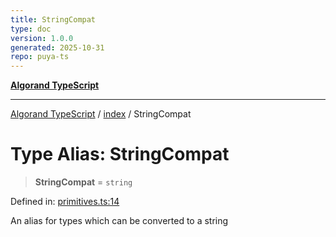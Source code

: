 ```yaml
---
title: StringCompat
type: doc
version: 1.0.0
generated: 2025-10-31
repo: puya-ts
---
```

[**Algorand TypeScript**](../../README.md)

***

[Algorand TypeScript](../../modules.md) / [index](../README.md) / StringCompat

# Type Alias: StringCompat

> **StringCompat** = `string`

Defined in: [primitives.ts:14](https://github.com/algorandfoundation/puya-ts/blob/main/packages/algo-ts/src/primitives.ts#L14)

An alias for types which can be converted to a string
